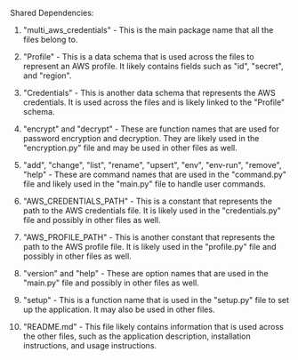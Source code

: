 Shared Dependencies:

1. "multi_aws_credentials" - This is the main package name that all the files belong to.

2. "Profile" - This is a data schema that is used across the files to represent an AWS profile. It likely contains fields such as "id", "secret", and "region".

3. "Credentials" - This is another data schema that represents the AWS credentials. It is used across the files and is likely linked to the "Profile" schema.

4. "encrypt" and "decrypt" - These are function names that are used for password encryption and decryption. They are likely used in the "encryption.py" file and may be used in other files as well.

5. "add", "change", "list", "rename", "upsert", "env", "env-run", "remove", "help" - These are command names that are used in the "command.py" file and likely used in the "main.py" file to handle user commands.

6. "AWS_CREDENTIALS_PATH" - This is a constant that represents the path to the AWS credentials file. It is likely used in the "credentials.py" file and possibly in other files as well.

7. "AWS_PROFILE_PATH" - This is another constant that represents the path to the AWS profile file. It is likely used in the "profile.py" file and possibly in other files as well.

8. "version" and "help" - These are option names that are used in the "main.py" file and possibly in other files as well.

9. "setup" - This is a function name that is used in the "setup.py" file to set up the application. It may also be used in other files.

10. "README.md" - This file likely contains information that is used across the other files, such as the application description, installation instructions, and usage instructions.